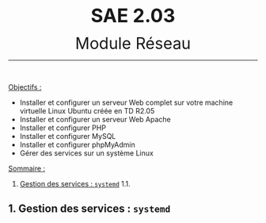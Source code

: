 <style>
.titre {font-size: 38px; text-align: center;} 
.sous-titre {font-size: 32px; text-align: center;}
</style>
<strong><div class="titre">SAE 2.03</div></strong>
<div class="sous-titre">Module Réseau</div>
<hr>
<br>

<u>Objectifs :</u>
- Installer et configurer un serveur Web complet sur votre machine virtuelle Linux Ubuntu créée en TD R2.05
- Installer et configurer un serveur Web Apache
- Installer et configurer PHP
- Installer et configurer MySQL
- Installer et configurer phpMyAdmin
- Gérer des services sur un système Linux


<u>Sommaire :</u>
1. [Gestion des services : <code>systemd</code>](#1)
   1.1. 



## 1. Gestion des services : <code>systemd</code><a name="1"></a>
###